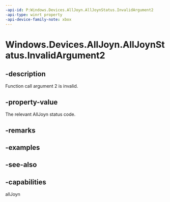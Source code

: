 ```yaml
---
-api-id: P:Windows.Devices.AllJoyn.AllJoynStatus.InvalidArgument2
-api-type: winrt property
-api-device-family-note: xbox
---
```


<!-- Property syntax
public int InvalidArgument2 { get; }
-->

# Windows.Devices.AllJoyn.AllJoynStatus.InvalidArgument2

## -description
Function call argument 2 is invalid.

## -property-value
The relevant AllJoyn status code.

## -remarks

## -examples

## -see-also


## -capabilities
allJoyn